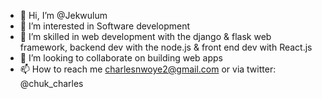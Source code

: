 - 👋 Hi, I’m @Jekwulum
- 👀 I’m interested in Software development
- 🌱 I’m skilled in
    web development with the django & flask web framework,
    backend dev with the node.js & front end dev with React.js
- 💞️ I’m looking to collaborate on building web apps
- 📫 How to reach me charlesnwoye2@gmail.com or via twitter: @chuk_charles

<!---
Jekwulum/Jekwulum is a ✨ special ✨ repository because its `README.md` (this file) appears on your GitHub profile.
You can click the Preview link to take a look at your changes.
--->
